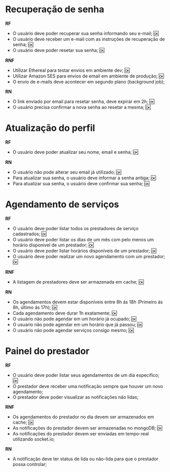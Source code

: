 # Recuperação de senha

**RF** 

- O usuário deve poder recuperar sua senha informando seu e-mail; 🆗
- O usuário deve receber um e-mail com as instruções de recuperação de senha; 🆗
- O usuário deve poder resetar sua senha; 🆗

**RNF**

- Utilizar Ethereal para testar envios em ambiente dev; 🆗
- Utilizar Amazon SES para envios de email em ambiente de produção; 🆗
- O envio de e-mails deve acontecer em segundo plano (background job);

**RN**

- O link enviado por email para resetar senha, deve expirar em 2h; 🆗
- O usuário precisa confirmar a nova senha ao resetar a mesma; 🆗

# Atualização do perfil

**RF**

- O usuário deve poder atualizar seu nome, email e senha; 🆗

**RN**

- O usuário não pode alterar seu email já utilizado; 🆗
- Para atualizar sua senha, o usuário deve informar a senha antiga; 🆗
- Para atualizar sua senha, o usuário deve confirmar sua senha; 🆗

# Agendamento de serviços

**RF**

- O usuário deve poder listar todos os prestadores de serviço cadastrados; 🆗
- O usuário deve poder listar os dias de um mês com pelo menos um horário disponível de um prestador; 🆗
- O usuário deve poder listar horários disponíveis de um prestador; 🆗
- O usuário deve poder realizar um novo agendamento com um prestador; 🆗

**RNF**

- A listagem de prestadores deve ser armazenada em cache; 🆗

**RN**

- Os agendamentos devem estar disponíveis entre 8h ás 18h (Primeiro ás 8h, último ás 17h); 🆗
- Cada agendamento deve durar 1h exatamente; 🆗
- O usuário não pode agendar em um horário já ocupado; 🆗
- O usuario não pode agendar em um horário que já passou; 🆗
- O usuário não pode agendar serviços consigo mesmo; 🆗

# Painel do prestador

**RF**

- O usuário deve poder listar seus agendamentos de um dia especifico; 🆗
- O prestador deve receber uma notificação sempre que houver um novo agendamento;
- O prestador deve poder visualizar as notificações não lidas;

**RNF**

- Os agendamentos do prestador no dia devem ser armazenados em cache; 🆗
- As notificações do prestador devem ser armazenadas no mongoDB; 🆗
- As notificações do prestador devem  ser enviadas em tempo-real utilizando socket.io;

**RN**

- A notificação deve ter status de lida ou não-lida para que o prestador possa controlar;

